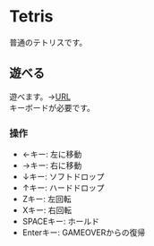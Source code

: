 # Tetris

普通のテトリスです。

## 遊べる

遊べます。→[URL](https://nekotonn.github.io/Tetris/Build)  
キーボードが必要です。

### 操作

- ←キー: 左に移動
- →キー: 右に移動
- ↓キー: ソフトドロップ
- ↑キー: ハードドロップ
- Zキー: 左回転
- Xキー: 右回転
- SPACEキー: ホールド
- Enterキー: GAMEOVERからの復帰


